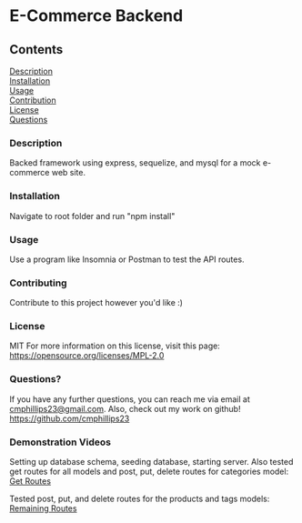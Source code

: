# E-Commerce Backend

## Contents  
[Description](#description)  
[Installation](#installation)  
[Usage](#usage)  
[Contribution](#contribution)  
[License](#license)  
[Questions](#questions)  

### Description
Backed framework using express, sequelize, and mysql for a mock e-commerce web site.

### Installation
Navigate to root folder and run "npm install"

### Usage
Use a program like Insomnia or Postman to test the API routes.

### Contributing
Contribute to this project however you'd like :)

### License
MIT
For more information on this license, visit this page: <https://opensource.org/licenses/MPL-2.0>

### Questions?
If you have any further questions, you can reach me via email at <cmphillips23@gmail.com>.  Also, check out my work on github! <https://github.com/cmphillips23>

### Demonstration Videos
Setting up database schema, seeding database, starting server. Also tested get routes for all models and post, put, delete routes for categories model:
[Get Routes](https://drive.google.com/file/d/1OjaU7sKok-11VeKFk-H9BO4v0xf914Hq/view)

Tested post, put, and delete routes for the products and tags models:
[Remaining Routes](https://drive.google.com/file/d/1sJpPFuH_7avynXEo4PZs2krusWg0VpSQ/view)